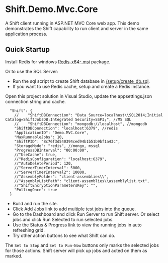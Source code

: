 # Shift.Demo.Mvc.Core
A Shift client running in ASP.NET MVC Core web app. This demo demonstrates the Shift capability to run client and server in the same application process.

## Quick Startup
Install Redis for windows [Redis-x64-<version>.msi](https://github.com/MSOpenTech/redis/releases) package.

Or to use the SQL Server:
- Run the sql script to create Shift database in [/setup/create_db.sql](https://github.com/hhalim/Shift.Demo.Mvc.Core/blob/master/setup/create_db.sql). 
- If you want to use Redis cache, setup and create a Redis instance. 

Open this project solution in Visual Studio, update the appsettings.json connection string and cache.
```
  "Shift": {
    //    "ShiftDBConnection": "Data Source=localhost\\SQL2014;Initial Catalog=ShiftJobsDB;Integrated Security=SSPI;", //MS SQL
    //    "ShiftDBConnection": "mongodb://localhost", //mongodb
    "ShiftDBConnection": "localhost:6379", //redis
    "ApplicationID": "Demo.MVC.Core",
    "MaxRunnableJobs": 10,
    "ShiftPID": "8c76f3d540394ced94b1b51b9bf1a43c",
    "StorageMode": "redis", //mongo, mssql
    "ProgressDBInterval": "00:00:00",
    //"UseCache": true,
    //"RedisConfiguration": "localhost:6379",
    //"AutoDeletePeriod": 120,
    //"ServerTimerInterval": 5000,
    //"ServerTimerInterval2": 10000,
    //"AssemblyFolder": "client-assemblies\\",
    //"AssemblyListPath": "client-assemblies\\assemblylist.txt",
    //"ShiftEncryptionParametersKey": "",
    "PollingOnce": true
  } 
```

- Build and run the site.
- Click Add Jobs link to add multiple test jobs into the queue.
- Go to the Dashboard and click Run Server to run Shift server. Or select jobs and click Run Selected to run selected jobs.
- Use the Status & Progress link to view the running jobs in auto refreshing grid. 
- Try other action buttons to see what Shift can do.

The `Set to Stop` and `Set to Run-Now` buttons only marks the selected jobs for those actions. Shift server will pick up jobs and acted on them as marked. 

